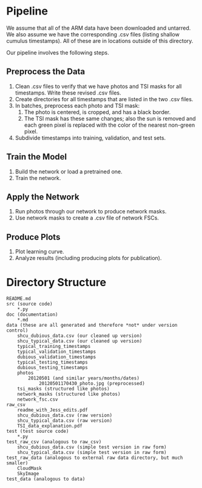 # Pipeline

We assume that all of the ARM data have been downloaded and untarred. We also assume we have the corresponding .csv
files (listing shallow cumulus timestamps). All of these are in locations outside of this directory.

Our pipeline involves the following steps.

## Preprocess the Data

1. Clean .csv files to verify that we have photos and TSI masks for all timestamps. Write these revised .csv files.
1. Create directories for all timestamps that are listed in the two .csv files.
1. In batches, preprocess each photo and TSI mask:
   1. The photo is centered, is cropped, and has a black border.
   1. The TSI mask has these same changes; also the sun is removed and each green pixel is replaced with the color of
   the nearest non-green pixel.
1. Subdivide timestamps into training, validation, and test sets.

## Train the Model

1. Build the network or load a pretrained one.
1. Train the network.

## Apply the Network

1. Run photos through our network to produce network masks.
1. Use network masks to create a .csv file of network FSCs.

## Produce Plots

1. Plot learning curve.
1. Analyze results (including producing plots for publication).

# Directory Structure

```
README.md
src (source code)
    *.py
doc (documentation)
    *.md
data (these are all generated and therefore *not* under version control)
    shcu_dubious_data.csv (our cleaned up version)
    shcu_typical_data.csv (our cleaned up version)
    typical_training_timestamps
    typical_validation_timestamps
    dubious_validation_timestamps
    typical_testing_timestamps
    dubious_testing_timestamps
    photos
        20120501 (and similar years/months/dates)
            20120501170430_photo.jpg (preprocessed)
    tsi_masks (structured like photos)
    network_masks (structured like photos)
    network_fsc.csv
raw_csv
    readme_with_Jess_edits.pdf
    shcu_dubious_data.csv (raw version)
    shcu_typical_data.csv (raw version)
    TSI_data_explanation.pdf
test (test source code)
    *.py
test_raw_csv (analogous to raw_csv)
    shcu_dubious_data.csv (simple test version in raw form)
    shcu_typical_data.csv (simple test version in raw form)
test_raw_data (analogous to external raw data directory, but much smaller)
    CloudMask
    SkyImage
test_data (analogous to data)
```
